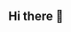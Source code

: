 ## Hi there 👋

<!--
**busugaacevedo/busugaacevedo** is a ✨ _special_ ✨ repository because its `README.md` (this file) appears on your GitHub profile.

# **Authorship**
**Brandon A. Usuga-Acevedo, PhD**  
*Molecular Physical Chemist | Computational Biophysics & Molecular Modeling*  

Usuga-Acevedo holds a PhD in Molecular Physical Chemistry from Chile. His research expertise includes **molecular dynamics simulations, membrane-protein interactions, rational peptide design, and drug discovery**. He has worked extensively with **GROMACS, AMBER, and enhanced sampling techniques** to study ion channels, antiviral peptides, and antimicrobial compounds.  

Currently, he is focused on **AI-driven molecular design and bioinformatics**, integrating computational tools to advance peptide-based therapeutics.  

